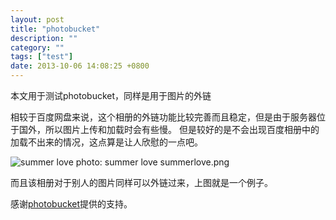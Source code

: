 ```yaml
---
layout: post
title: "photobucket"
description: ""
category: ""
tags: ["test"]
date: 2013-10-06 14:08:25 +0800
---
```


本文用于测试photobucket，同样是用于图片的外链

相较于百度网盘来说，这个相册的外链功能比较完善而且稳定，但是由于服务器位于国外，所以图片上传和加载时会有些慢。
但是较好的是不会出现百度相册中的加载不出来的情况，这点算是让人欣慰的一点吧。

<img src="http://i87.photobucket.com/albums/k151/shawty_69_2006/Love/summerlove.png" border="0" alt="summer love photo: summer love summerlove.png"/>

而且该相册对于别人的图片同样可以外链过来，上图就是一个例子。

感谢[photobucket](http://photobucket.com/ "http://photobucket.com/")提供的支持。